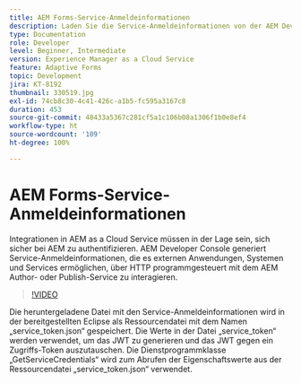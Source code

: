 ```yaml
---
title: AEM Forms-Service-Anmeldeinformationen
description: Laden Sie die Service-Anmeldeinformationen von der AEM Developer Console herunter.
type: Documentation
role: Developer
level: Beginner, Intermediate
version: Experience Manager as a Cloud Service
feature: Adaptive Forms
topic: Development
jira: KT-8192
thumbnail: 330519.jpg
exl-id: 74cb8c30-4c41-426c-a1b5-fc595a3167c8
duration: 453
source-git-commit: 48433a5367c281cf5a1c106b08a1306f1b0e8ef4
workflow-type: ht
source-wordcount: '109'
ht-degree: 100%

---
```


# AEM Forms-Service-Anmeldeinformationen

Integrationen in AEM as a Cloud Service müssen in der Lage sein, sich sicher bei AEM zu authentifizieren. AEM Developer Console generiert Service-Anmeldeinformationen, die es externen Anwendungen, Systemen und Services ermöglichen, über HTTP programmgesteuert mit dem AEM Author- oder Publish-Service zu interagieren.

>[!VIDEO](https://video.tv.adobe.com/v/330519?quality=12&learn=on)

Die heruntergeladene Datei mit den Service-Anmeldeinformationen wird in der bereitgestellten Eclipse als Ressourcendatei mit dem Namen „service_token.json“ gespeichert. Die Werte in der Datei „service_token“ werden verwendet, um das JWT zu generieren und das JWT gegen ein Zugriffs-Token auszutauschen. Die Dienstprogrammklasse „GetServiceCredentials“ wird zum Abrufen der Eigenschaftswerte aus der Ressourcendatei „service_token.json“ verwendet.
